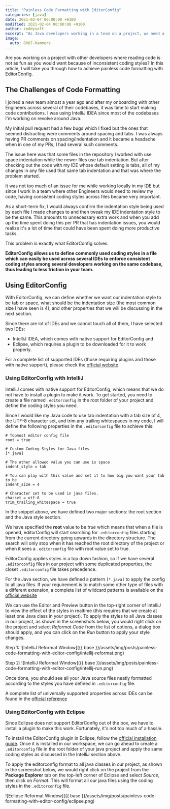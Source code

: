 ```yaml
---
title: "Painless Code Formatting with EditorConfig"
categories: [java]
date: 2021-02-04 00:00:00 +0100
modified: 2021-02-04 00:00:00 +0100
author: zeddysoft
excerpt: "As Java developers working in a team on a project, we need a consistent coding style in our project to enhance readability and make our code a lot cleaner and uniform - that's where EditorConfig comes into play"
image:
  auto: 0087-hammers
---
```


Are you working on a project with other developers where reading code is not as fun as you would want because of inconsistent coding styles? In this article, I will take you through how to achieve painless code formatting with EditorConfig.

## The Challenges of Code Formatting

I joined a new team almost a year ago and after my onboarding with other Engineers across several of their codebases, it was time to start making code contributions. I was using IntelliJ IDEA since most of the codebases I'm working on revolve around Java.

My initial pull request had a few bugs which I fixed but the ones that seemed distracting were comments around spacing and tabs. I was always having PR comments on spacing/indentation and it became a headache when in one of my PRs, I had several such comments.

The issue here was that some files in the repository I worked with use space indentation while the newer files use tab indentation. But after checking out the code with my IDE whose default setting is tabs, all of my changes in any file used that same tab indentation and that was where the problem started.

It was not too much of an issue for me while working locally in my IDE but since I work in a team where other Engineers would need to review my code, having consistent coding styles across files became very important.

As a short-term fix, I would always confirm the indentation style being used by each file I made changes to and then tweak my IDE indentation style to be the same. This amounts to unnecessary extra work and when you add up the time spent doing this per PR that has indentation issues, you would realize it's a lot of time that could have been spent doing more productive tasks.

This problem is exactly what EditorConfig solves.

**EditorConfig allows us to define commonly used coding styles in a file which can easily be used across several IDEs to enforce consistent coding styles among several developers working on the same codebase, thus leading to less friction in your team.**

## Using EditorConfig

With EditorConfig, we can define whether we want our indentation style to be tab or space, what should be the indentation size (the most common size I have seen is 4), and other properties that we will be discussing in the next section.

Since there are lot of IDEs and we cannot touch all of them, I have selected two IDEs: 

* IntelliJ IDEA, which comes with native support for EditorConfig and
* Eclipse, which requires a plugin to be downloaded for it to work properly. 

For a complete list of supported IDEs (those requiring plugins and those with native support), please check the [official website](https://editorconfig.org/).

### Using EditorConfig with IntelliJ

IntelliJ comes with native support for EditorConfig, which means that we do not have to install a plugin to make it work. To get started, you need to create a file named `.editorconfig` in the root folder of your project and define the coding styles you need.

Since I would like my Java code to use tab indentation with a tab size of 4, the UTF-8 character set, and trim any trailing whitespaces in my code, I will define the following properties in the `.editorconfig` file to achieve this:

```
# Topmost editor config file
root = true

# Custom Coding Styles for Java files
[*.java]

# The other allowed value you can use is space
indent_style = tab 

# You can play with this value and set it to how big you want your tab to be
indent_size = 4

# Character set to be used in java files.
charset = utf-8 
trim_trailing_whitespace = true
```

In the snippet above, we have defined two major sections: the root section and the Java style section. 

We have specified the **root** value to be *true* which means that when a file is opened, editorConfig will start searching for `.editorconfig` files starting from the current directory going upwards in the directory structure. The search will only stop when it has reached the root directory of the project or when it sees a `.editorconfig` file with root value set to true.

EditorConfig applies styles in a top down fashion, so if we have several `.editorconfig` files in our project with some duplicated properties, the closet `.editorconfig` file takes precedence.

For the Java section, we have defined a pattern `[*.java]` to apply the config to all java files. If your requirement is to match some other type of files with a different extension, a complete list of wildcard patterns is available on the [official website](https://editorconfig.org/)

We can use the Editor and Preview button in the top-right corner of IntelliJ to view the effect of the styles in realtime (this requires that we create at least one Java class in your project). To apply the styles to all Java classes in our project, as shown in the screenshots below, you would right click on the project and select *Reformat Code* from the list of options, a dialog box should apply, and you can click on the *Run* button to apply your style changes. 

Step 1:
![IntelliJ Reformat Window]({{ base }}/assets/img/posts/painless-code-formatting-with-editor-config/intellij-reformat.png)

Step 2:
![IntelliJ Reformat Window]({{ base }}/assets/img/posts/painless-code-formatting-with-editor-config/intellij-run.png)

Once done, you should see all your Java source files neatly formatted according to the styles you have defined in `.editorconfig` file.

A complete list of universally supported properties across IDEs can be found in the  [official reference](https://github.com/editorconfig/editorconfig/wiki/EditorConfig-Properties#current-universal-properties)

### Using EditorConfig with Eclipse
Since Eclipse does not support EditorConfig out of the box, we have to install a plugin to make this work. Fortunately, it's not too much of a hassle.

To install the EditorConfig plugin in Eclipse, follow the [official installation guide](https://github.com/ncjones/editorconfig-eclipse#installation). Once it is installed in our workspace, we can go ahead to create a `.editorconfig` file in the root folder of your java project and apply the same coding styles as discussed in the IntelliJ section above.

To apply the editorconfig format to all java classes in our project, as shown in the screenshot below, we would right click on the project from the **Package Explorer** tab on the top-left corner of Eclipse and select *Source*, then click on *Format*. This will format all our java files using the coding styles in the `.editorconfig` file.

![Eclipse Reformat Window]({{ base }}/assets/img/posts/painless-code-formatting-with-editor-config/eclipse.png)
